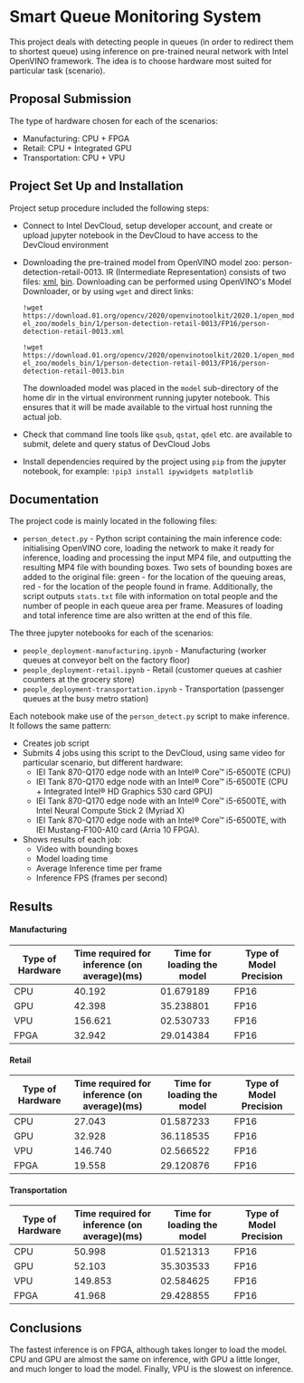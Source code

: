  # Smart Queue Monitoring System
This project deals with detecting people in queues (in order to redirect them to shortest queue) 
using inference on pre-trained neural network with Intel OpenVINO framework. 
The idea is to choose hardware most suited for particular task (scenario). 

## Proposal Submission
The type of hardware chosen for each of the scenarios:
- Manufacturing: CPU + FPGA
- Retail: CPU + Integrated GPU
- Transportation: CPU + VPU

## Project Set Up and Installation
Project setup procedure included the following steps:
* Connect to Intel DevCloud, setup developer account, and create or upload jupyter notebook in the DevCloud 
  to have access to the DevCloud environment
* Downloading the pre-trained model from OpenVINO model zoo: person-detection-retail-0013. 
  IR (Intermediate Representation) consists of two files: 
  [xml](https://download.01.org/opencv/2020/openvinotoolkit/2020.1/open_model_zoo/models_bin/1/person-detection-retail-0013/FP16/person-detection-retail-0013.xml),
  [bin](https://download.01.org/opencv/2020/openvinotoolkit/2020.1/open_model_zoo/models_bin/1/person-detection-retail-0013/FP16/person-detection-retail-0013.bin). 
  Downloading can be performed using OpenVINO's Model Downloader, or by using `wget` and direct links:
  
  `!wget https://download.01.org/opencv/2020/openvinotoolkit/2020.1/open_model_zoo/models_bin/1/person-detection-retail-0013/FP16/person-detection-retail-0013.xml`
  
  `!wget https://download.01.org/opencv/2020/openvinotoolkit/2020.1/open_model_zoo/models_bin/1/person-detection-retail-0013/FP16/person-detection-retail-0013.bin`
  
  The downloaded model was placed in the `model` sub-directory of the home dir in the virtual environment 
  running jupyter notebook. This ensures that it will be made available to the virtual host running the actual job.  
   
* Check that command line tools like `qsub`, `qstat`, `qdel` etc. are available 
  to submit, delete and query status of DevCloud Jobs
* Install dependencies required by the project using `pip` from the jupyter notebook, for example:
  `!pip3 install ipywidgets matplotlib`  

## Documentation
The project code is mainly located in the following files:
* `person_detect.py` - Python script containing the main inference code: 
  initialising OpenVINO core, loading the network to make it ready for inference, 
  loading and processing the input MP4 file, and outputting the resulting MP4 file with bounding boxes.
  Two sets of bounding boxes are added to the original file: green - for the location of the queuing areas, 
  red - for the location of the people found in frame.
  Additionally, the script outputs `stats.txt` file with information on total people and the number of 
  people in each queue area per frame. 
  Measures of loading and total inference time are also written at the end of this file.

The three jupyter notebooks for each of the scenarios:
* `people_deployment-manufacturing.ipynb` - Manufacturing (worker queues at conveyor belt on the factory floor)
* `people_deployment-retail.ipynb` - Retail (customer queues at cashier counters at the grocery store) 
* `people_deployment-transportation.ipynb` - Transportation (passenger queues at the busy metro station)

Each notebook make use of the `person_detect.py` script to make inference. It follows the same pattern:
* Creates job script
* Submits 4 jobs using this script to the DevCloud, using same video for particular scenario, but different hardware: 
  * IEI Tank 870-Q170 edge node with an Intel® Core™ i5-6500TE (CPU)
  * IEI Tank 870-Q170 edge node with an Intel® Core™ i5-6500TE (CPU + Integrated Intel® HD Graphics 530 card GPU)
  * IEI Tank 870-Q170 edge node with an Intel® Core™ i5-6500TE, with Intel Neural Compute Stick 2 (Myriad X)
  * IEI Tank 870-Q170 edge node with an Intel® Core™ i5-6500TE, with IEI Mustang-F100-A10 card (Arria 10 FPGA).
* Shows results of each job:
  * Video with bounding boxes
  * Model loading time 
  * Average Inference time per frame
  * Inference FPS (frames per second)
     
## Results

#### Manufacturing

| Type of Hardware | Time required for inference (on average)(ms) | Time for loading the model | Type of Model Precision |
|------------------|----------------------------------------------|----------------------------|-------------------------|
| CPU              |  40.192                                      |  01.679189                 |  FP16                   |
| GPU              |  42.398                                      |  35.238801                 |  FP16                   |
| VPU              |  156.621                                     |  02.530733                 |  FP16                   |
| FPGA             |  32.942                                      |  29.014384                 |  FP16                   |


#### Retail
 
| Type of Hardware | Time required for inference (on average)(ms) | Time for loading the model | Type of Model Precision |
|------------------|----------------------------------------------|----------------------------|-------------------------|
| CPU              |  27.043                                      |  01.587233                 |  FP16                   |
| GPU              |  32.928                                      |  36.118535                 |  FP16                   |
| VPU              |  146.740                                     |  02.566522                 |  FP16                   |
| FPGA             |  19.558                                      |  29.120876                 |  FP16                   |


#### Transportation

| Type of Hardware | Time required for inference (on average)(ms) | Time for loading the model | Type of Model Precision |
|------------------|----------------------------------------------|----------------------------|-------------------------|
| CPU              |  50.998                                      |  01.521313                 |  FP16                   |
| GPU              |  52.103                                      |  35.303533                 |  FP16                   |
| VPU              |  149.853                                     |  02.584625                 |  FP16                   |
| FPGA             |  41.968                                      |  29.428855                 |  FP16                   |


## Conclusions
The fastest inference is on FPGA, although takes longer to load the model.
CPU and GPU are almost the same on inference, with GPU a little longer, and much longer to load the model.
Finally, VPU is the slowest on inference. 

